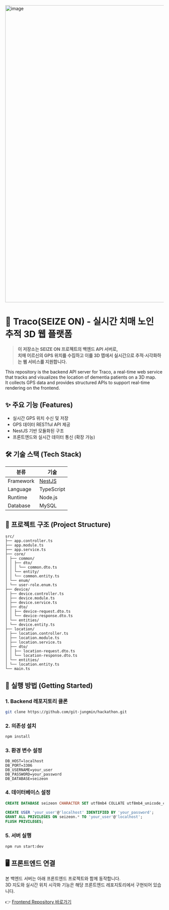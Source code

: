 <img width="1895" height="943" alt="image" src="https://github.com/user-attachments/assets/e6615f39-0c9c-4653-9325-3faa6e209db3" />

# 📡 Traco(SEIZE ON) - 실시간 치매 노인 추적 3D 웹 플랫폼

> **이 저장소는 SEIZE ON 프로젝트의 백엔드 API 서버로,** <br />
> **치매 어르신의 GPS 위치를 수집하고 이를 3D 맵에서 실시간으로 추적·시각화하는 웹 서비스를 지원합니다.**

This repository is the backend API server for Traco, a real-time web service that tracks and visualizes the location of dementia patients on a 3D map.  
It collects GPS data and provides structured APIs to support real-time rendering on the frontend.

## ✨ 주요 기능 (Features)

- 실시간 GPS 위치 수신 및 저장
- GPS 데이터 RESTful API 제공
- NestJS 기반 모듈화된 구조
- 프론트엔드와 실시간 데이터 통신 (확장 가능)

## 🛠 기술 스택 (Tech Stack)

| 분류      | 기술                          |
| --------- | ----------------------------- |
| Framework | [NestJS](https://nestjs.com/) |
| Language  | TypeScript                    |
| Runtime   | Node.js                       |
| Database  | MySQL                         |

## 📁 프로젝트 구조 (Project Structure)

```
src/
├── app.controller.ts
├── app.module.ts
├── app.service.ts
├── core/
│ ├── common/
│ │ ├── dto/
│ │ │ └── common.dto.ts
│ │ └── entity/
│ │ └── common.entity.ts
│ └── enum/
│ └── user-role.enum.ts
├── device/
│ ├── device.controller.ts
│ ├── device.module.ts
│ ├── device.service.ts
│ ├── dto/
│ │ ├── device-request.dto.ts
│ │ └── device-response.dto.ts
│ └── entities/
│ └── device.entity.ts
├── location/
│ ├── location.controller.ts
│ ├── location.module.ts
│ ├── location.service.ts
│ ├── dto/
│ │ ├── location-request.dto.ts
│ │ └── location-response.dto.ts
│ └── entities/
│ └── location.entity.ts
└── main.ts
```

## 🚀 실행 방법 (Getting Started)

### 1. Backend 레포지토리 클론

```bash
git clone https://github.com/git-jungmin/hackathon.git
```

### 2. 의존성 설치

```bash
npm install
```

### 3. 환경 변수 설정

```
DB_HOST=localhost
DB_PORT=3306
DB_USERNAME=your_user
DB_PASSWORD=your_password
DB_DATABASE=seizeon
```

### 4. 데이터베이스 설정

```sql
CREATE DATABASE seizeon CHARACTER SET utf8mb4 COLLATE utf8mb4_unicode_ci;
```

```sql
CREATE USER 'your_user'@'localhost' IDENTIFIED BY 'your_password';
GRANT ALL PRIVILEGES ON seizeon.* TO 'your_user'@'localhost';
FLUSH PRIVILEGES;
```

### 5. 서버 실행

```bash
npm run start:dev
```

## 🖥️ 프론트엔드 연결

본 백엔드 서버는 아래 프론트엔드 프로젝트와 함께 동작합니다.  
3D 지도와 실시간 위치 시각화 기능은 해당 프론트엔드 레포지토리에서 구현되어 있습니다.

👉 [Frontend Repository 바로가기](https://github.com/rlawogh1005/dxhackathon-frontend.git)
